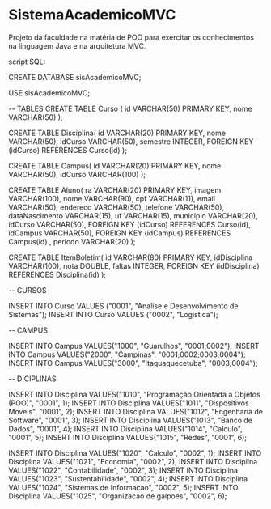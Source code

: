 # SistemaAcademicoMVC
Projeto da faculdade na matéria de POO para exercitar os conhecimentos na linguagem Java e na arquitetura MVC. 

script SQL:

CREATE DATABASE sisAcademicoMVC;

USE sisAcademicoMVC;

-- TABLES 
CREATE TABLE Curso ( id VARCHAR(50) PRIMARY KEY, nome VARCHAR(50) );

CREATE TABLE Disciplina( 
	id VARCHAR(20) PRIMARY KEY, 
    nome VARCHAR(50), 
    idCurso VARCHAR(50),
    semestre INTEGER,
    FOREIGN KEY (idCurso) REFERENCES Curso(id) 
);

CREATE TABLE Campus( 
	id VARCHAR(20) PRIMARY KEY, 
	nome VARCHAR(50), 
    idCurso VARCHAR(100) 
);

CREATE TABLE Aluno( 
	ra VARCHAR(20) PRIMARY KEY, 
    imagem VARCHAR(100), 
    nome VARCHAR(90), 
    cpf VARCHAR(11), 
    email VARCHAR(50), 
    endereco VARCHAR(50), 
    telefone VARCHAR(50), 
    dataNascimento VARCHAR(15), 
    uf VARCHAR(15), 
    municipio VARCHAR(20), 
    idCurso VARCHAR(50), FOREIGN KEY (idCurso) REFERENCES Curso(id),
    idCampus VARCHAR(50), FOREIGN KEY (idCampus) REFERENCES Campus(id) ,
    periodo VARCHAR(20) 
);

CREATE TABLE ItemBoletim( 
	id VARCHAR(80) PRIMARY KEY, 
	idDisciplina VARCHAR(100), 
    nota DOUBLE, 
    faltas INTEGER, 
    FOREIGN KEY (idDisciplina) REFERENCES Disciplina(id) 
);

-- CURSOS 

INSERT INTO Curso VALUES ("0001", "Analise e Desenvolvimento de Sistemas"); 
INSERT INTO Curso VALUES ("0002", "Logistica");

-- CAMPUS

INSERT INTO Campus VALUES("1000", "Guarulhos", "0001;0002"); INSERT INTO Campus VALUES("2000", "Campinas", "0001;0002;0003;0004"); INSERT INTO Campus VALUES("3000", "Itaquaquecetuba", "0003;0004");

-- DICIPLINAS

INSERT INTO Disciplina VALUES("1010", "Programação Orientada a Objetos (POO)", "0001", 1); 
INSERT INTO Disciplina VALUES("1011", "Dispositivos Moveis", "0001", 2); 
INSERT INTO Disciplina VALUES("1012", "Engenharia de Software", "0001", 3); 
INSERT INTO Disciplina VALUES("1013", "Banco de Dados", "0001", 4); 
INSERT INTO Disciplina VALUES("1014", "Calculo", "0001", 5); 
INSERT INTO Disciplina VALUES("1015", "Redes", "0001", 6);

INSERT INTO Disciplina VALUES("1020", "Calculo", "0002", 1); 
INSERT INTO Disciplina VALUES("1021", "Economia", "0002", 2); 
INSERT INTO Disciplina VALUES("1022", "Contabilidade", "0002", 3); 
INSERT INTO Disciplina VALUES("1023", "Sustentabilidade", "0002", 4); 
INSERT INTO Disciplina VALUES("1024", "Sistemas de Informacao", "0002", 5);
INSERT INTO Disciplina VALUES("1025", "Organizacao de galpoes", "0002", 6);
